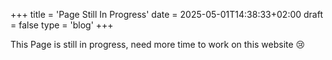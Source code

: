 +++
title = 'Page Still In Progress'
date = 2025-05-01T14:38:33+02:00
draft = false
type = 'blog'
+++

This Page is still in progress, need more time to work on this website 😢
